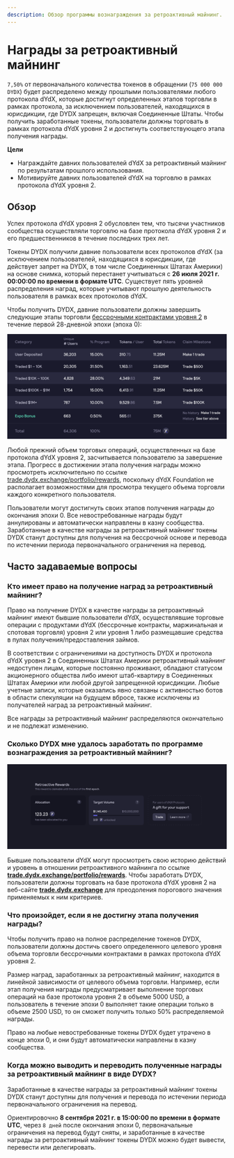 ```yaml
---
description: Обзор программы вознаграждения за ретроактивный майнинг.
---
```


# Награды за ретроактивный майнинг

`7,50%` от первоначального количества токенов в обращении (`75 000 000 DYDX`) будет распределено между прошлыми пользователями любого протокола dYdX, которые достигнут определенных этапов торговли в рамках протокола, за исключением пользователей, находящихся в юрисдикции, где DYDX запрещен, включая Соединенные Штаты. Чтобы получить заработанные токены, пользователи должны торговать в рамках протокола dYdX уровня 2 и достигнуть соответствующего этапа получения награды.

**Цели**

* Награждайте давних пользователей dYdX за ретроактивный майнинг по результатам прошлого использования.
* Мотивируйте давних пользователей dYdX на торговлю в рамках протокола dYdX уровня 2.

## Обзор

Успех протокола dYdX уровня 2 обусловлен тем, что тысячи участников сообщества осуществляли торговлю на базе протокола dYdX уровня 2 и его предшественников в течение последних трех лет.

Токены DYDX получили давние пользователи всех протоколов dYdX (за исключением пользователей, находящихся в юрисдикции, где действует запрет на DYDX, в том числе Соединенных Штатах Америки) на основе снимка, который перестанет учитываться с **26 июля 2021 г. 00:00:00 по времени в формате UTC**. Существует пять уровней распределения наград, которые учитывают прошлую деятельность пользователя в рамках всех протоколов dYdX.

Чтобы получить DYDX, давние пользователи должны завершить следующие этапы торговли [бессрочными контрактами уровня 2](https://trade.dydx.exchange) в течение первой 28-дневной эпохи (эпоха 0):

![](../.gitbook/assets/1-retroactive-buckets.png)

Любой прежний объем торговых операций, осуществленных на базе протокола dYdX уровня 2, засчитывается пользователю за завершение этапа. Прогресс в достижении этапа получения награды можно просмотреть исключительно по ссылке [trade.dydx.exchange/portfolio/rewards](https://trade.dydx.exchange/portfolio/rewards), поскольку dYdX Foundation не располагает возможностями для просмотра текущего объема торговли каждого конкретного пользователя.

Пользователи могут достигнуть своих этапов получения награды до окончания эпохи 0. Все невостребованные награды будут аннулированы и автоматически направлены в казну сообщества. Заработанные в качестве награды за ретроактивный майнинг токены DYDX станут доступны для получения на бессрочной основе и перевода по истечении периода первоначального ограничения на перевод.

## **Часто задаваемые вопросы**

### **Кто имеет право на получение наград за ретроактивный майнинг?**

Право на получение DYDX в качестве награды за ретроактивный майнинг имеют бывшие пользователи dYdX, осуществлявшие торговые операции с продуктами dYdX (бессрочные контракты, маржинальная и спотовая торговля) уровня 2 или уровня 1 либо размещавшие средства в пулах получения/предоставления займов.

В соответствии с ограничениями на доступность DYDX и протокола dYdX уровня 2 в Соединенных Штатах Америки ретроактивный майнинг недоступен лицам, которые постоянно проживают, обладают статусом акционерного общества либо имеют штаб-квартиру в Соединенных Штатах Америки или любой другой запрещенной юрисдикции. Любые учетные записи, которые оказались явно связаны с активностью ботов в области спекуляции на будущем вбросе, также исключены из получателей наград за ретроактивный майнинг.

Все награды за ретроактивный майнинг распределяются окончательно и не подлежат изменению.

### Сколько DYDX мне удалось заработать по программе вознаграждения за ретроактивный майнинг?

![Просмотреть этап получения награды и прогресс в его достижении](../.gitbook/assets/1-retroactive-earn-view.png)

Бывшие пользователи dYdX могут просмотреть свою историю действий и уровень в отношении ретроактивного майнинга по ссылке [**trade.dydx.exchange/portfolio/rewards**](https://trade.dydx.exchange/portfolio/rewards). Чтобы заработать DYDX, пользователи должны торговать на базе протокола dYdX уровня 2 на веб-сайте [**trade.dydx.exchange**](https://trade.dydx.exchange/) для преодоления порогового значения применяемых к ним критериев.

### Что произойдет, если я не достигну этапа получения награды?

Чтобы получить право на полное распределение токенов DYDX, пользователи должны достичь своего определенного целевого уровня объема торговли бессрочными контрактами в рамках протокола dYdX уровня 2.

Размер наград, заработанных за ретроактивный майнинг, находится в линейной зависимости от целевого объема торговли. Например, если этап получения награды предусматривает выполнение торговых операций на базе протокола уровня 2 в объеме 5000 USD, а пользователь в течение эпохи 0 выполняет такие операции только в объеме 2500 USD, то он сможет получить только 50% распределяемой награды.

Право на любые невостребованные токены DYDX будет утрачено в конце эпохи 0, и они будут автоматически направлены в казну сообщества.

### Когда можно выводить и переводить полученные награды за ретроактивный майнинг в виде DYDX?

Заработанные в качестве награды за ретроактивный майнинг токены DYDX станут доступны для получения и перевода по истечении периода первоначального ограничения на перевод.

Ориентировочно **8 сентября 2021 г. в 15:00:00 по времени в формате UTC**, через `8 дней` после окончания эпохи 0, первоначальные ограничения на перевод будут сняты, и заработанные в качестве награды за ретроактивный майнинг токены DYDX можно будет вывести, перевести или делегировать.
